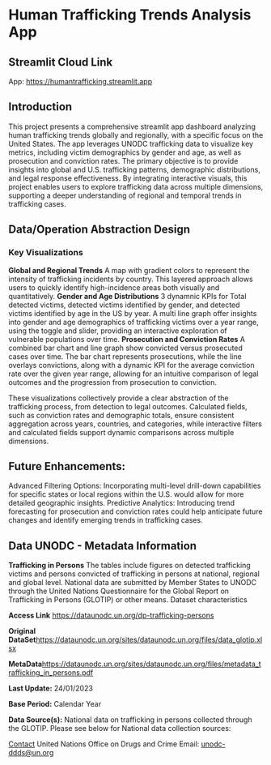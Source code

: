 # Human Trafficking Trends Analysis App

## Streamlit Cloud Link
App: https://humantrafficking.streamlit.app

## Introduction
This project presents a comprehensive streamlit app dashboard analyzing human trafficking trends globally and regionally, with a specific focus on the United States. The app leverages UNODC trafficking data to visualize key metrics, including victim demographics by gender and age, as well as prosecution and conviction rates. The primary objective is to provide insights into global and U.S. trafficking patterns, demographic distributions, and legal response effectiveness. By integrating interactive visuals, this project enables users to explore trafficking data across multiple dimensions, supporting a deeper understanding of regional and temporal trends in trafficking cases.

## Data/Operation Abstraction Design

### Key Visualizations
**Global and Regional Trends** A map with gradient colors to represent the intensity of trafficking incidents by country. This layered approach allows users to quickly identify high-incidence areas both visually and quantitatively.
**Gender and Age Distributions** 3 dynamnic KPIs for Total detected victims, detected victims identified by gender, and detected victims identified by age in the US by year. A multi line graph offer insights into gender and age demographics of trafficking victims over a year range, using the toggle and slider, providing an interactive exploration of vulnerable populations over time.
**Prosecution and Conviction Rates** A combined bar chart and line graph show convicted versus prosecuted cases over time. The bar chart represents prosecutions, while the line overlays convictions, along with a dynamic KPI for the average conviction rate over the given year range, allowing for an intuitive comparison of legal outcomes and the progression from prosecution to conviction.

These visualizations collectively provide a clear abstraction of the trafficking process, from detection to legal outcomes. Calculated fields, such as conviction rates and demographic totals, ensure consistent aggregation across years, countries, and categories, while interactive filters and calculated fields support dynamic comparisons across multiple dimensions.

## Future Enhancements:
Advanced Filtering Options: Incorporating multi-level drill-down capabilities for specific states or local regions within the U.S. would allow for more detailed geographic insights.
Predictive Analytics: Introducing trend forecasting for prosecution and conviction rates could help anticipate future changes and identify emerging trends in trafficking cases.

## Data UNODC - Metadata Information
**Trafficking in Persons**
The tables include figures on detected trafficking victims and persons convicted of
trafficking in persons at national, regional and global level. National data are
submitted by Member States to UNODC through the United Nations Questionnaire
for the Global Report on Trafficking in Persons (GLOTIP) or other means.
Dataset characteristics

**Access Link** https://dataunodc.un.org/dp-trafficking-persons

**Original DataSet**https://dataunodc.un.org/sites/dataunodc.un.org/files/data_glotip.xlsx

**MetaData**https://dataunodc.un.org/sites/dataunodc.un.org/files/metadata_trafficking_in_persons.pdf

**Last Update:** 24/01/2023

**Base Period:** Calendar Year

**Data Source(s):**  National data on trafficking in persons collected through the GLOTIP. Please see below for National data collection sources:

<u>Contact</u>
United Nations Office on Drugs and Crime
Email: unodc-ddds@un.org 
